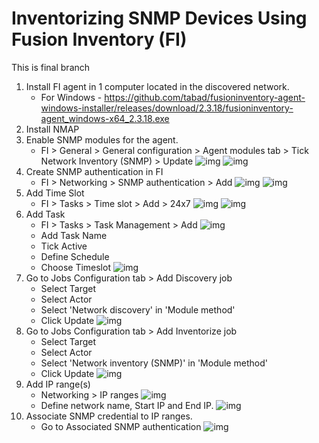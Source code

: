 # Inventorizing SNMP Devices Using Fusion Inventory (FI)
This is final branch
1. Install FI agent in 1 computer located in the discovered network.
	- For Windows - https://github.com/tabad/fusioninventory-agent-windows-installer/releases/download/2.3.18/fusioninventory-agent_windows-x64_2.3.18.exe
2. Install NMAP
4. Enable SNMP modules for the agent.
	- FI > General > General configuration > Agent modules tab > Tick Network Inventory (SNMP) > Update
![img](http://image.prntscr.com/image/34d13fe1a1fe4512b37f645e16e9b3f3.png)
![img](http://image.prntscr.com/image/aa695873733d45ff97592acbcaf82e0f.png)
3. Create SNMP authentication in FI
	- FI > Networking > SNMP authentication > Add 
![img](http://image.prntscr.com/image/a671e072881c45faa9f580c9b3d03fe8.png)
![img](http://image.prntscr.com/image/c2364af98db941c798ba80fd846fd0a3.png)
5. Add Time Slot
	- FI > Tasks > Time slot > Add > 24x7
![img](http://image.prntscr.com/image/cfba2bbe17014ae0a8c26e40082a6bb6.png)
![img](http://image.prntscr.com/image/2b3494521d8e4c7384533bfc01136392.png)
1. Add Task	
	- FI > Tasks > Task Management > Add
![img](http://image.prntscr.com/image/09baba066a764a1685c5fa4bd1c2e589.png)
	- Add Task Name
	- Tick Active
	- Define Schedule
	- Choose Timeslot
![img](http://image.prntscr.com/image/4b3b1b025ad349d289be2b54cc856b70.png)
1. Go to Jobs Configuration tab > Add Discovery job
	- Select Target
	- Select Actor
	- Select 'Network discovery' in 'Module method'
	- Click Update
![img](http://image.prntscr.com/image/a00588261a964184bd73b4ab2c52e6b7.png)
1. Go to Jobs Configuration tab > Add Inventorize job
	- Select Target
	- Select Actor
	- Select 'Network inventory (SNMP)' in 'Module method'
	- Click Update
![img](http://image.prntscr.com/image/5dfe41add3a14f9f9ad529afaac532dc.png)
1. Add IP range(s)
	- Networking > IP ranges
![img](http://image.prntscr.com/image/7ce661b9a4d54296a77fa0fd7288fb78.png)
	- Define network name, Start IP and End IP.
![img](http://image.prntscr.com/image/1258afa41fcc4d4a84a78d9f1efdc49e.png)
4. Associate SNMP credential to IP ranges.
	- Go to Associated SNMP authentication
![img](http://image.prntscr.com/image/a43a9bb88c874504813f7c047ef1bd90.png)
